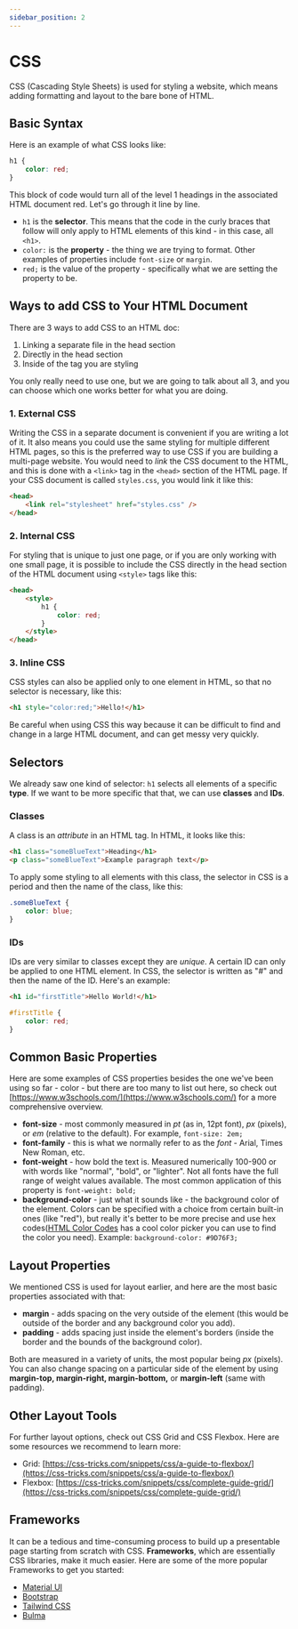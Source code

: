 ```yaml
---
sidebar_position: 2
---
```


# CSS

CSS (Cascading Style Sheets) is used for styling a website, which means adding formatting and layout to the bare bone of HTML.

## Basic Syntax

Here is an example of what CSS looks like:

```css
h1 {
    color: red;
}
```

This block of code would turn all of the level 1 headings in the associated HTML document red. Let's go through it line by line.

-   `h1` is the **selector**. This means that the code in the curly braces that follow will only apply to HTML elements of this kind - in this case, all `<h1>`.
-   `color:` is the **property** - the thing we are trying to format. Other examples of properties include `font-size` or `margin`.
-   `red;` is the value of the property - specifically what we are setting the property to be.

## Ways to add CSS to Your HTML Document

There are 3 ways to add CSS to an HTML doc:

1. Linking a separate file in the head section
2. Directly in the head section
3. Inside of the tag you are styling

You only really need to use one, but we are going to talk about all 3, and you can choose which one works better for what you are doing.

### 1. External CSS

Writing the CSS in a separate document is convenient if you are writing a lot of it. It also means you could use the same styling for multiple different HTML pages, so this is the preferred way to use CSS if you are building a multi-page website.
You would need to _link_ the CSS document to the HTML, and this is done with a `<link>` tag in the `<head>` section of the HTML page. If your CSS document is called `styles.css`, you would link it like this:

```html
<head>
    <link rel="stylesheet" href="styles.css" />
</head>
```

### 2. Internal CSS

For styling that is unique to just one page, or if you are only working with one small page, it is possible to include the CSS directly in the head section of the HTML document using `<style>` tags like this:

```html
<head>
    <style>
        h1 {
            color: red;
        }
    </style>
</head>
```

### 3. Inline CSS

CSS styles can also be applied only to one element in HTML, so that no selector is necessary, like this:

```html
<h1 style="color:red;">Hello!</h1>
```

Be careful when using CSS this way because it can be difficult to find and change in a large HTML document, and can get messy very quickly.

## Selectors

We already saw one kind of selector: `h1` selects all elements of a specific **type**. If we want to be more specific that that, we can use **classes** and **IDs**.

### Classes

A class is an _attribute_ in an HTML tag. In HTML, it looks like this:

```html
<h1 class="someBlueText">Heading</h1>
<p class="someBlueText">Example paragraph text</p>
```

To apply some styling to all elements with this class, the selector in CSS is a period and then the name of the class, like this:

```css
.someBlueText {
    color: blue;
}
```

### IDs

IDs are very similar to classes except they are _unique_. A certain ID can only be applied to one HTML element. In CSS, the selector is written as "#" and then the name of the ID. Here's an example:

```html title="index.html"
<h1 id="firstTitle">Hello World!</h1>
```

```css title="styles.css"
#firstTitle {
    color: red;
}
```

## Common Basic Properties

Here are some examples of CSS properties besides the one we've been using so far - color - but there are too many to list out here, so check out [https://www.w3schools.com/](https://www.w3schools.com/) for a more comprehensive overview.

-   **font-size** - most commonly measured in _pt_ (as in, 12pt font), _px_ (pixels), or _em_ (relative to the default). For example, `font-size: 2em;`
-   **font-family** - this is what we normally refer to as the _font_ - Arial, Times New Roman, etc.
-   **font-weight** - how bold the text is. Measured numerically 100-900 or with words like "normal", "bold", or "lighter". Not all fonts have the full range of weight values available. The most common application of this property is `font-weight: bold;`
-   **background-color** - just what it sounds like - the background color of the element. Colors can be specified with a choice from certain built-in ones (like "red"), but really it's better to be more precise and use hex codes([HTML Color Codes](https://htmlcolorcodes.com/) has a cool color picker you can use to find the color you need). Example: `background-color: #9D76F3;`

## Layout Properties

We mentioned CSS is used for layout earlier, and here are the most basic properties associated with that:

-   **margin** - adds spacing on the very outside of the element (this would be outside of the border and any background color you add).
-   **padding** - adds spacing just inside the element's borders (inside the border and the bounds of the background color).

Both are measured in a variety of units, the most popular being _px_ (pixels). You can also change spacing on a particular side of the element by using **margin-top, margin-right, margin-bottom,** or **margin-left** (same with padding).

## Other Layout Tools

For further layout options, check out CSS Grid and CSS Flexbox. Here are some resources we recommend to learn more:

-   Grid: [https://css-tricks.com/snippets/css/a-guide-to-flexbox/](https://css-tricks.com/snippets/css/a-guide-to-flexbox/)
-   Flexbox: [https://css-tricks.com/snippets/css/complete-guide-grid/](https://css-tricks.com/snippets/css/complete-guide-grid/)

## Frameworks

It can be a tedious and time-consuming process to build up a presentable page starting from scratch with CSS. **Frameworks**, which are essentially CSS libraries, make it much easier. Here are some of the more popular Frameworks to get you started:

-   [Material UI](https://mui.com/)
-   [Bootstrap](https://getbootstrap.com/)
-   [Tailwind CSS](http://tailwindcss.com)
-   [Bulma](http://bulma.io)
